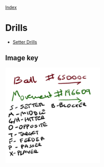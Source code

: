 [Index](../README.md)

# Drills

- [Setter Drills](./SetterDrills.md)

## Image key

<img alt="Red with half arrowhead is ball flight, green with full arrowhead is movement" width="300" src="./images/template.png" />
